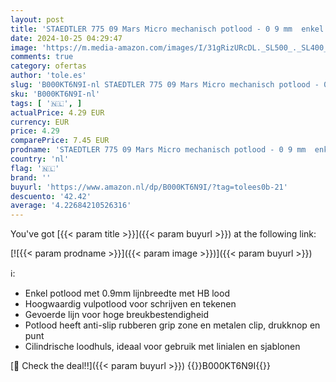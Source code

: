 ```yaml
---
layout: post
title: 'STAEDTLER 775 09 Mars Micro mechanisch potlood - 0 9 mm  enkel potlood '
date: 2024-10-25 04:29:47
image: 'https://m.media-amazon.com/images/I/31gRizURcDL._SL500_._SL400_.jpg'
comments: true
category: ofertas
author: 'tole.es'
slug: 'B000KT6N9I-nl STAEDTLER 775 09 Mars Micro mechanisch potlood - 0 9 mm...'
sku: 'B000KT6N9I-nl'
tags: [ '🇳🇱', ]
actualPrice: 4.29 EUR
currency: EUR
price: 4.29
comparePrice: 7.45 EUR
prodname: 'STAEDTLER 775 09 Mars Micro mechanisch potlood - 0 9 mm  enkel potlood '
country: 'nl'
flag: '🇳🇱'
brand: ''
buyurl: 'https://www.amazon.nl/dp/B000KT6N9I/?tag=tolees0b-21'
descuento: '42.42'
average: '4.22684210526316'
---
```


You've got [{{< param title >}}]({{< param buyurl >}}) at the following link:

[![{{< param prodname >}}]({{< param image >}})]({{< param buyurl >}})

ℹ️:

- Enkel potlood met 0.9mm lijnbreedte met HB lood
- Hoogwaardig vulpotlood voor schrijven en tekenen
- Gevoerde lijn voor hoge breukbestendigheid
- Potlood heeft anti-slip rubberen grip zone en metalen clip, drukknop en punt
- Cilindrische loodhuls, ideaal voor gebruik met linialen en sjablonen

[🛒 Check the deal!!]({{< param buyurl >}})
{{<world>}}B000KT6N9I{{</world>}}
